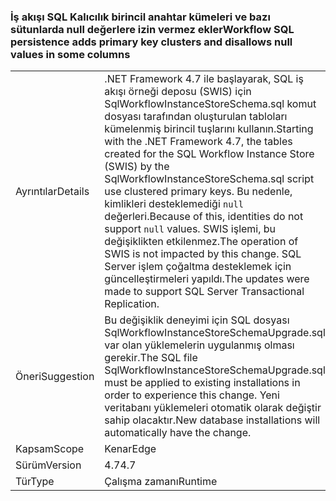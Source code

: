 ### <a name="workflow-sql-persistence-adds-primary-key-clusters-and-disallows-null-values-in-some-columns"></a><span data-ttu-id="6ab22-101">İş akışı SQL Kalıcılık birincil anahtar kümeleri ve bazı sütunlarda null değerlere izin vermez ekler</span><span class="sxs-lookup"><span data-stu-id="6ab22-101">Workflow SQL persistence adds primary key clusters and disallows null values in some columns</span></span>

|   |   |
|---|---|
|<span data-ttu-id="6ab22-102">Ayrıntılar</span><span class="sxs-lookup"><span data-stu-id="6ab22-102">Details</span></span>|<span data-ttu-id="6ab22-103">.NET Framework 4.7 ile başlayarak, SQL iş akışı örneği deposu (SWIS) için SqlWorkflowInstanceStoreSchema.sql komut dosyası tarafından oluşturulan tabloları kümelenmiş birincil tuşlarını kullanın.</span><span class="sxs-lookup"><span data-stu-id="6ab22-103">Starting with the .NET Framework 4.7, the tables created for the SQL Workflow Instance Store (SWIS) by the SqlWorkflowInstanceStoreSchema.sql script use clustered primary keys.</span></span> <span data-ttu-id="6ab22-104">Bu nedenle, kimlikleri desteklemediği <code>null</code> değerleri.</span><span class="sxs-lookup"><span data-stu-id="6ab22-104">Because of this, identities do not support <code>null</code> values.</span></span> <span data-ttu-id="6ab22-105">SWIS işlemi, bu değişiklikten etkilenmez.</span><span class="sxs-lookup"><span data-stu-id="6ab22-105">The operation of SWIS is not impacted by this change.</span></span> <span data-ttu-id="6ab22-106">SQL Server işlem çoğaltma desteklemek için güncelleştirmeleri yapıldı.</span><span class="sxs-lookup"><span data-stu-id="6ab22-106">The updates were made to support SQL Server Transactional Replication.</span></span>|
|<span data-ttu-id="6ab22-107">Öneri</span><span class="sxs-lookup"><span data-stu-id="6ab22-107">Suggestion</span></span>|<span data-ttu-id="6ab22-108">Bu değişiklik deneyimi için SQL dosyası SqlWorkflowInstanceStoreSchemaUpgrade.sql var olan yüklemelerin uygulanmış olması gerekir.</span><span class="sxs-lookup"><span data-stu-id="6ab22-108">The SQL file SqlWorkflowInstanceStoreSchemaUpgrade.sql must be applied to existing installations in order to experience this change.</span></span> <span data-ttu-id="6ab22-109">Yeni veritabanı yüklemeleri otomatik olarak değiştir sahip olacaktır.</span><span class="sxs-lookup"><span data-stu-id="6ab22-109">New database installations will automatically have the change.</span></span>|
|<span data-ttu-id="6ab22-110">Kapsam</span><span class="sxs-lookup"><span data-stu-id="6ab22-110">Scope</span></span>|<span data-ttu-id="6ab22-111">Kenar</span><span class="sxs-lookup"><span data-stu-id="6ab22-111">Edge</span></span>|
|<span data-ttu-id="6ab22-112">Sürüm</span><span class="sxs-lookup"><span data-stu-id="6ab22-112">Version</span></span>|<span data-ttu-id="6ab22-113">4.7</span><span class="sxs-lookup"><span data-stu-id="6ab22-113">4.7</span></span>|
|<span data-ttu-id="6ab22-114">Tür</span><span class="sxs-lookup"><span data-stu-id="6ab22-114">Type</span></span>|<span data-ttu-id="6ab22-115">Çalışma zamanı</span><span class="sxs-lookup"><span data-stu-id="6ab22-115">Runtime</span></span>|

